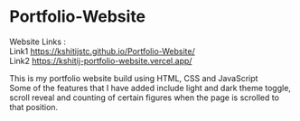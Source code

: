 # Portfolio-Website

Website Links : <br>
Link1 https://kshitijstc.github.io/Portfolio-Website/ <br>
Link2 https://kshitij-portfolio-website.vercel.app/

This is my portfolio website build using HTML, CSS and JavaScript<br>
Some of the features that I have added include light and dark theme toggle, scroll reveal and counting of certain figures when the page is scrolled to that position.
